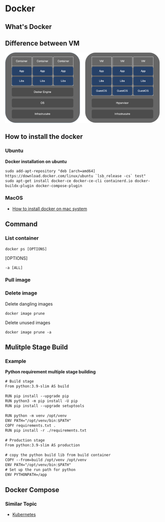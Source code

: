 # Docker

## What's Docker 


## Difference between VM

![](/src/DockervsVM.png)

## How to install the docker

### Ubuntu

**Docker installation on ubuntu**
```bash=
sudo add-apt-repository "deb [arch=amd64] https://download.docker.com/linux/ubuntu `lsb_release -cs` test"
sudo apt-get install docker-ce docker-ce-cli containerd.io docker-buildx-plugin docker-compose-plugin
```

### MacOS

- [How to install docker on mac system](https://docs.docker.com/desktop/install/mac-install/)

## Command

### List container

```shell=
docker ps [OPTIONS]
```
[OPTIONS]
```shell=
-a [ALL]
```

### Pull image

### Delete image

Delete dangling images
```shell=
docker image prune
```

Delete unused images
```shell=
docker image prune -a
```

## Mulitple Stage Build

### Example

**Python requirement multiple stage building**

```=docker
# Build stage
From python:3.9-slim AS build

RUN pip install --upgrade pip
RUN python3 -m pip install -U pip
RUN pip install --upgrade setuptools

RUN python -m venv /opt/venv
ENV PATH="/opt/venv/bin:$PATH"
COPY requirements.txt .
RUN pip install -r ./requirements.txt

# Production stage
From python:3.9-slim AS production

# copy the python build lib from build container
COPY --from=build /opt/venv /opt/venv
ENV PATH="/opt/venv/bin:$PATH"
# Set up the run path for python 
ENV PYTHONPATH=/app
```

## Docker Compose



### Similar Topic

- [Kubernetes](/cloud/k8s.md)